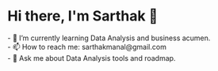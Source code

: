 <h1>Hi there, I'm Sarthak 👋</h1>
- 🌱 I’m currently learning Data Analysis and business acumen.<br>
- 📫 How to reach me: sarthakmanal@gmail.com<br>
- 💬 Ask me about Data Analysis tools and roadmap.
<!--
**sarthakmanalwar/sarthakmanalwar** is a ✨ _special_ ✨ repository because its `README.md` (this file) appears on your GitHub profile.

Here are some ideas to get you started:

- 🔭 I’m currently working on ...
- 🌱 I’m currently learning ...
- 👯 I’m looking to collaborate on ...
- 🤔 I’m looking for help with ...
- 💬 Ask me about ...
- 📫 How to reach me: ...
- 😄 Pronouns: ...
- ⚡ Fun fact: ...
-->
